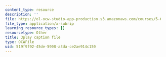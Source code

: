 ```yaml
---
content_type: resource
description: ''
file: https://ol-ocw-studio-app-production.s3.amazonaws.com/courses/5-61-physical-chemistry-fall-2017/519f9f9245de5908a3dace2ae914c150_6wbWEDAg3B0.vtt
file_type: application/x-subrip
learning_resource_types: []
resourcetype: Other
title: 3play caption file
type: OCWFile
uid: 519f9f92-45de-5908-a3da-ce2ae914c150
---
```

